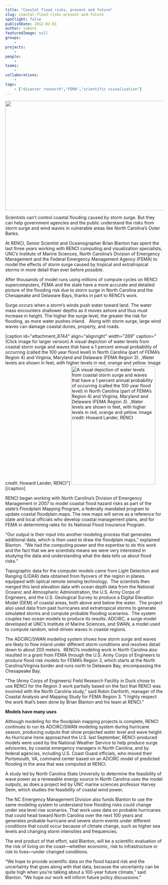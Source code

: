 ```yaml
---
title: "Coastal flood risks, present and future"
slug: coastal-flood-risks-present-and-future
spotlight: false
publishDate: 2012-02-01
author: subers
featuredImage: null
groups:
    - 
projects:
    - 
people:
    - 
teams: 
    - 
collaborations:
    - 
tags:
    - ["disaster research","FEMA","scientific visualization"]
---
```

<p><img class="alignnone size-full wp-image-8746" title="floodmap-2012-STORY-header-img" src="https://www.renci.org/wp-content/uploads/2012/02/floodmap-2012-STORY-header-img.jpg" alt="" width="630" height="350" /><br class="spacer_" /></p>
<p>Scientists can’t control coastal flooding caused by storm surge. But they can help government agencies and the public understand the risks from storm surge and wind waves in vulnerable areas like North Carolina’s Outer Banks.<!--more--></p>
<p>At RENCI, Senior Scientist and Oceanographer Brian Blanton has spent the last three years working with RENCI computing and visualization specialists, UNC’s Institute of Marine Sciences, North Carolina’s Division of Emergency Management and the Federal Emergency Management Agency (FEMA) to model the effects of storm surge caused by tropical and extratropical storms in more detail than ever before possible.</p>
<p>After thousands of model runs using millions of compute cycles on RENCI supercomputers, FEMA and the state have a more accurate and detailed picture of the flooding risk due to storm surge in North Carolina and the Chesapeake and Delaware Bays, thanks in part to RENCI’s work.</p>
<p>Surge occurs when a storm’s winds push water toward land. The water mass encounters shallower depths as it moves ashore and thus must increase in height. The higher the surge level, the greater the risk for flooding, as more water pushes inland.   Along with storm surge, large wind waves can damage coastal dunes, property, and roads.</p>
<p>[caption id="attachment_8744" align="alignright" width="269" caption="(Click image for larger version) A visual depiction of water levels from coastal storm surge and waves that have a 1 percent annual probability of occurring (called the 100 year flood level) in North Carolina (part of FEMA’s Region 4) and Virginia, Maryland and Delaware  (FEMA Region 3). ,Water levels are shown in feet, with higher levels in red, orange and yellow.  Image credit: Howard Lander, RENCI"]<a href="https://www.renci.org/wp-content/uploads/2012/02/floodmap-2012-STORY-img.jpg"><img class="size-large wp-image-8744  " style="margin: 3px;" title="Coastal Flood Risk" src="https://www.renci.org/wp-content/uploads/2012/02/floodmap-2012-STORY-img-449x630.jpg" alt="A visual depiction of water levels from coastal storm surge and waves that have a 1 percent annual probability of occurring (called the 100 year flood level) in North Carolina (part of FEMA’s Region 4) and Virginia, Maryland and Delaware  (FEMA Region 3). ,Water levels are shown in feet, with higher levels in red, orange and yellow.  Image credit: Howard Lander, RENCI" width="269" height="378" /></a>[/caption]</p>
<p>RENCI began working with North Carolina’s Division of Emergency Management in 2007 to model coastal flood hazard risks as part of the state’s Floodplain Mapping Program, a federally mandated program to update coastal floodplain maps. The new maps will serve as a reference for state and local officials who develop coastal management plans, and for FEMA in determining rates for its National Flood Insurance Program.</p>
<p>“Our output is their input into another modeling process that generates additional data, which is then used to draw the floodplain maps,” explained Blanton.  “We had the computing power and the expertise to do this work and the fact that we are scientists means we were very interested in studying the data and understanding what the data tells us about flood risks.”</p>
<p>Topographic data for the computer models came from Light Detection and Ranging (LIDAR) data obtained from flyovers of the region in planes equipped with optical remote sensing technology.  The scientists then merged this land elevation data with ocean depth data from the National Oceanic and Atmospheric Administration, the U.S. Army Corps of Engineers, and the U.S. Geological Survey to produce a Digital Elevation Model (DEM) of coastal areas, both above and below the water.  The project also used data from past hurricanes and extratropical storms to generate simulated storms and compute probable flooding scenarios.  The system couples two ocean models to produce its results: ADCIRC, a surge model developed at UNC’s Institute of Marine Sciences, and SWAN, a model used to compute random, wind-driven waves in coastal regions.</p>
<p>The ADCIRC/SWAN modeling system shows how storm surge and waves are likely to flow inland under different storm conditions and resolves detail down to about 200 meters.  RENCI’s modeling work in North Carolina also resulted in a grant from FEMA through the U.S. Army Corps of Engineers to produce flood risk models for FEMA’s Region 3, which starts at the North Carolina/Virginia border and runs north to Delaware Bay, encompassing the Chesapeake Bay.</p>
<p>“The (Army Corps of Engineers) Field Research Facility in Duck chose to use RENCI for the Region 3 work partially based on the fact that RENCI was involved with the North Carolina study,” said Robin Danforth, manager of the Coastal Analysis and Mapping Study for FEMA Region 3. “I highly respect the work that’s been done by Brian Blanton and his team at RENCI.”</p>
<p><strong class="head2">Models have many uses</strong></p>
<p>Although modeling for the floodplain mapping projects is complete, RENCI continues to run its ADCIRC/SWAN modeling system during hurricane season, producing outputs that show projected water level and wave height. As Hurricane Irene approached the U.S. last September, RENCI-produced models were used by the National Weather Service to help produce surge advisories, by coastal emergency managers in North Carolina, and by federal agencies, including U.S. Coast Guard officials, who moved their Portsmouth, VA, command center based on an ADCIRC model of predicted flooding in the area that was computed at RENCI.</p>
<p>A study led by North Carolina State University to determine the feasibility of wave power as a renewable energy source in North Carolina uses the model outputs, as does a project led by UNC marine sciences professor Harvey Seim, which studies the feasibility of coastal wind power.</p>
<p>The NC Emergency Management Division also funds Blanton to use the same modeling system to understand how flooding risks could change under sea level rise scenarios. That work uses data on probable hurricanes that could head toward North Carolina over the next 100 years and generates probable hurricane and severe storm events under different conditions that could occur because of climate change, such as higher sea levels and changing storm intensities and frequencies.</p>
<p>The end product of that effort, said Blanton, will be a scientific evaluation of the risk of living on the coast—whether economic, risk to infrastructure or risk to lives—under changed conditions.</p>
<p>“We hope to provide scientific data on the flood hazard risk and the uncertainty that goes along with that data, because the uncertainty can be quite high when you’re talking about a 100-year future climate,” said Blanton. “We hope our work will inform future policy discussions.”</p>

